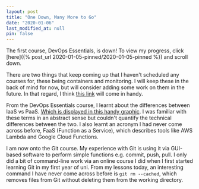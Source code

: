```yaml
---
layout: post
title: "One Down, Many More to Go"
date: "2020-01-06"
last_modified_at: null
pin: false
---
```


The first course, DevOps Essentials, is down! To view my progress, click [here]({% post_url 2020-01-05-pinned/2020-01-05-pinned %}) and scroll down.

There are two things that keep coming up that I haven't scheduled any courses for, these being containers and monitoring. I will keep these in the back of mind for now, but will consider adding some work on them in the future. In that regard, I think [this link](https://xebialabs.com/periodic-table-of-devops-tools/) will come in handy.

From the DevOps Essentials course, I learnt about the differences between IaaS vs PaaS. [Which is displayed in this handy graphic](cloud-type-stacks.png). I was familiar with these terms in an abstract sense but couldn't quantify the technical differences between the two. I also learnt an acronym I had never come across before, FaaS (Function as a Service), which describes tools like AWS Lambda and Google Cloud Functions.

I am now onto the Git course. My experience with Git is using it via GUI-based software to perform simple functions e.g. commit, push, pull. I only did a bit of command-line work via an online course I did when I first started learning Git in my first year of uni. From my lessons today, an interesting command I have never come across before is ```git rm --cached```, which removes files from Git without deleting them from the working directory. 